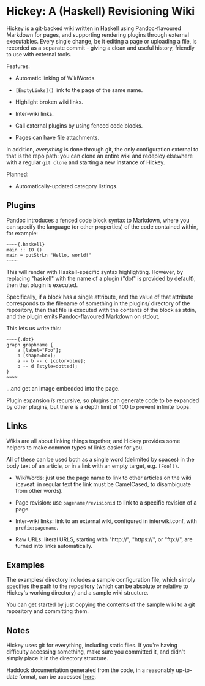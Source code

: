 Hickey: A (Haskell) Revisioning Wiki
====================================

Hickey is a git-backed wiki written in Haskell using Pandoc-flavoured
Markdown for pages, and supporting rendering plugins through external
executables. Every single change, be it editing a page or uploading a
file, is recorded as a separate commit - giving a clean and useful
history, friendly to use with external tools.

Features:

 - Automatic linking of WikiWords.

 - `[EmptyLinks]()` link to the page of the same name.

 - Highlight broken wiki links.

 - Inter-wiki links.

 - Call external plugins by using fenced code blocks.

 - Pages can have file attachments.

In addition, *everything* is done through git, the only configuration
external to that is the repo path: you can clone an entire wiki and
redeploy elsewhere with a regular `git clone` and starting a new
instance of Hickey.

Planned:

 - Automatically-updated category listings.

Plugins
-------

Pandoc introduces a fenced code block syntax to Markdown, where you
can specify the language (or other properties) of the code contained
within, for example:

    ~~~~{.haskell}
    main :: IO ()
    main = putStrLn "Hello, world!"
    ~~~~

This will render with Haskell-specific syntax highlighting. However,
by replacing "haskell" with the name of a plugin ("dot" is provided by
default), then that plugin is executed.

Specifically, if a block has a single attribute, and the value of that
attribute corresponds to the filename of something in the plugins/
directory of the repository, then that file is executed with the
contents of the block as stdin, and the plugin emits Pandoc-flavoured
Markdown on stdout.

This lets us write this:

    ~~~~{.dot}
    graph graphname {
        a [label="Foo"];
        b [shape=box];
        a -- b -- c [color=blue];
        b -- d [style=dotted];
    }
    ~~~~

…and get an image embedded into the page.

Plugin expansion *is* recursive, so plugins can generate code to be
expanded by other plugins, but there is a depth limit of 100 to
prevent infinite loops.

Links
-----

Wikis are all about linking things together, and Hickey provides some
helpers to make common types of links easier for you.

All of these can be used both as a single word (delimited by spaces)
in the body text of an article, or in a link with an empty target,
e.g. `[Foo]()`.

 - WikiWords: just use the page name to link to other articles on the
   wiki (caveat: in regular text the link must be CamelCased, to
   disambiguate from other words).

 - Page revision: use `pagename/revisionid` to link to a specific
   revision of a page.

 - Inter-wiki links: link to an external wiki, configured in
   interwiki.conf, with `prefix:pagename`.

 - Raw URLs: literal URLS, starting with "http://", "https://", or
   "ftp://", are turned into links automatically.

Examples
--------

The examples/ directory includes a sample configuration file, which
simply specifies the path to the repository (which can be absolute or
relative to Hickey's working directory) and a sample wiki structure.

You can get started by just copying the contents of the sample wiki to
a git repository and committing them.

Notes
-----

Hickey uses git for everything, including static files. If you're
having difficulty accessing something, make sure you committed it, and
didn't simply place it in the directory structure.

Haddock documentation generated from the code, in a reasonably
up-to-date format, can be accessed [here][documentation].

[documentation]: http://runciman.hacksoc.org/~barrucadu/hickey/
